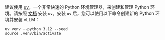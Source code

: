 建议使用 [uv](https://docs.astral.sh/uv/)，一个非常快速的 Python 环境管理器，来创建和管理 Python 环境。请按照 [文档](https://docs.astral.sh/uv/#getting-started) 安装 `uv`。安装 `uv` 后，您可以使用以下命令创建新的 Python 环境并安装 vLLM：

```console
uv venv --python 3.12 --seed
source .venv/bin/activate
```